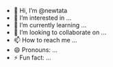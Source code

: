 - 👋 Hi, I’m @newtata
- 👀 I’m interested in ...
- 🌱 I’m currently learning ...
- 💞️ I’m looking to collaborate on ...
- 📫 How to reach me ...
- 😄 Pronouns: ...
- ⚡ Fun fact: ...

<!---
newtata/newtata is a ✨ special ✨ repository because its `README.md` (this file) appears on your GitHub profile.
You can click the Preview link to take a look at your changes.
--->
